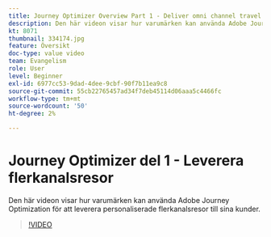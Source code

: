 ```yaml
---
title: Journey Optimizer Overview Part 1 - Deliver omni channel travel
description: Den här videon visar hur varumärken kan använda Adobe Journey Optimization för att leverera personaliserade flerkanalsresor till sina kunder.
kt: 8071
thumbnail: 334174.jpg
feature: Översikt
doc-type: value video
team: Evangelism
role: User
level: Beginner
exl-id: 6977cc53-9dad-4dee-9cbf-90f7b11ea9c8
source-git-commit: 55cb22765457ad34f7deb45114d06aaa5c4466fc
workflow-type: tm+mt
source-wordcount: '50'
ht-degree: 2%

---
```


# Journey Optimizer del 1 - Leverera flerkanalsresor

Den här videon visar hur varumärken kan använda Adobe Journey Optimization för att leverera personaliserade flerkanalsresor till sina kunder.

>[!VIDEO](https://video.tv.adobe.com/v/334174?quality=12)
